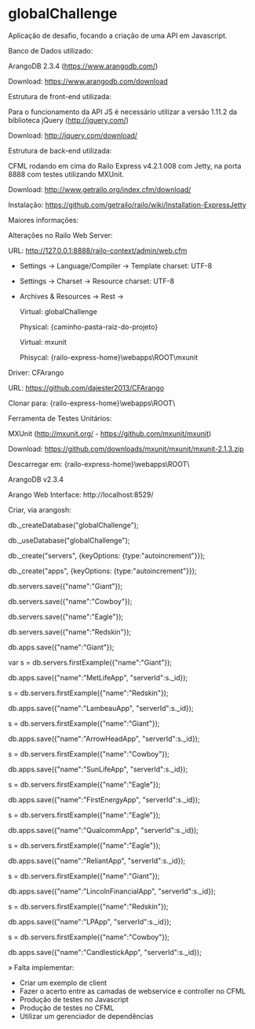 # globalChallenge
Aplicação de desafio, focando a criação de uma API em Javascript.

Banco de Dados utilizado:

ArangoDB 2.3.4 (https://www.arangodb.com/)

Download: https://www.arangodb.com/download

Estrutura de front-end utilizada:

Para o funcionamento da API JS é necessário utilizar a versão 1.11.2 da biblioteca jQuery (http://jquery.com/)

Download: http://jquery.com/download/

Estrutura de back-end utilizada:

CFML rodando em cima do Railo Express v4.2.1.008 com Jetty, na porta 8888 com testes utilizando MXUnit.

Download: http://www.getrailo.org/index.cfm/download/

Instalação: https://github.com/getrailo/railo/wiki/Installation-ExpressJetty

Maiores informações:

Alterações no Railo Web Server:

URL: http://127.0.0.1:8888/railo-context/admin/web.cfm

* Settings -> Language/Compiler -> Template charset: UTF-8

* Settings -> Charset -> Resource charset: UTF-8

* Archives & Resources -> Rest -> 

   Virtual: globalChallenge
   
   Physical: {caminho-pasta-raiz-do-projeto}
   
   Virtual: mxunit
   
   Phisycal: {railo-express-home}\webapps\ROOT\mxunit
   
Driver: CFArango

URL: https://github.com/dajester2013/CFArango

Clonar para: {railo-express-home}\webapps\ROOT\

Ferramenta de Testes Unitários:

MXUnit (http://mxunit.org/ - https://github.com/mxunit/mxunit)

Download: https://github.com/downloads/mxunit/mxunit/mxunit-2.1.3.zip

Descarregar em: {railo-express-home}\webapps\ROOT\

ArangoDB v2.3.4

Arango Web Interface: http://localhost:8529/

Criar, via arangosh:

db._createDatabase("globalChallenge");

db._useDatabase("globalChallenge");

db._create("servers", {keyOptions: {type:"autoincrement"}});

db._create("apps", {keyOptions: {type:"autoincrement"}});

db.servers.save({"name":"Giant"});

db.servers.save({"name":"Cowboy"});

db.servers.save({"name":"Eagle"});

db.servers.save({"name":"Redskin"});

db.apps.save({"name":"Giant"});

var s = db.servers.firstExample({"name":"Giant"});

db.apps.save({"name":"MetLifeApp", "serverId":s._id});

s = db.servers.firstExample({"name":"Redskin"});

db.apps.save({"name":"LambeauApp", "serverId":s._id});

s = db.servers.firstExample({"name":"Giant"});

db.apps.save({"name":"ArrowHeadApp", "serverId":s._id});

s = db.servers.firstExample({"name":"Cowboy"});

db.apps.save({"name":"SunLifeApp", "serverId":s._id});

s = db.servers.firstExample({"name":"Eagle"});

db.apps.save({"name":"FirstEnergyApp", "serverId":s._id});

s = db.servers.firstExample({"name":"Eagle"});

db.apps.save({"name":"QualcommApp", "serverId":s._id});

s = db.servers.firstExample({"name":"Eagle"});

db.apps.save({"name":"ReliantApp", "serverId":s._id});

s = db.servers.firstExample({"name":"Giant"});

db.apps.save({"name":"LincolnFinancialApp", "serverId":s._id});

s = db.servers.firstExample({"name":"Redskin"});

db.apps.save({"name":"LPApp", "serverId":s._id});

s = db.servers.firstExample({"name":"Cowboy"});

db.apps.save({"name":"CandlestickApp", "serverId":s._id});

» Falta implementar:
   - Criar um exemplo de client
   - Fazer o acerto entre as camadas de webservice e controller no CFML
   - Produção de testes no Javascript
   - Produção de testes no CFML
   - Utilizar um gerenciador de dependências
